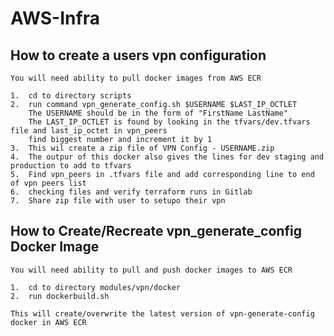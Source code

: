 # AWS-Infra

## How to create a users vpn configuration

    You will need ability to pull docker images from AWS ECR

    1.  cd to directory scripts
    2.  run command vpn_generate_config.sh $USERNAME $LAST_IP_OCTLET
        The USERNAME should be in the form of "FirstName LastName"
        The LAST_IP_OCTLET is found by looking in the tfvars/dev.tfvars file and last_ip_octet in vpn_peers 
        find biggest number and increment it by 1
    3.  This wil create a zip file of VPN Config - USERNAME.zip
    4.  The outpur of this docker also gives the lines for dev staging and production to add to tfvars
    5.  Find vpn_peers in .tfvars file and add corresponding line to end of vpn peers list
    6.  checking files and verify terraform runs in Gitlab
    7.  Share zip file with user to setupo their vpn



##  How to Create/Recreate vpn_generate_config Docker Image

    You will need ability to pull and push docker images to AWS ECR

    1.  cd to directory modules/vpn/docker
    2.  run dockerbuild.sh

    This will create/overwrite the latest version of vpn-generate-config docker in AWS ECR



